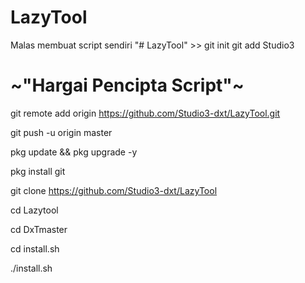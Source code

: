 # LazyTool
Malas membuat script sendiri
 "# LazyTool" >> 
git init
git add Studio3
# ~"Hargai Pencipta Script"~



git remote add origin https://github.com/Studio3-dxt/LazyTool.git


git push -u origin master

pkg update && pkg upgrade -y

pkg install git

git clone https://github.com/Studio3-dxt/LazyTool

cd Lazytool

cd DxTmaster

cd install.sh

./install.sh

                
